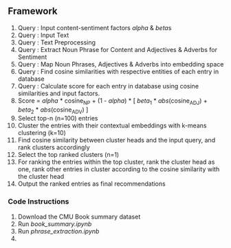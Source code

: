 ## Framework

1. Query : Input content-sentiment factors *alpha* & *beta*s
2. Query : Input Text
3. Query : Text Preprocessing
4. Query : Extract Noun Phrase for Content and Adjectives & Adverbs for Sentiment
5. Query : Map Noun Phrases, Adjectives & Adverbs into embedding space
6. Query : Find cosine similarities with respective entities of each entry in database
7. Query : Calculate score for each entry in database using cosine similarities and input factors.
8. Score = *alpha* * cosine<sub>NP</sub> + (1 - *alpha*) * [ *beta*<sub>1</sub> * *abs*(cosine<sub>ADJ</sub>) + *beta*<sub>2</sub> * *abs*(cosine<sub>ADV</sub>) ]
9. Select top-n (n=100) entries
10. Cluster the entries with their contextual embeddings with k-means clustering (k=10)
11. Find cosine similarity between cluster heads and the input query, and rank clusters accordingly
12. Select the top ranked clusters (n=1)
13. For ranking the entries within the top cluster, rank the cluster head as one, rank other entries in cluster according to the cosine similarity with the cluster head
14. Output the ranked entries as final recommendations

### Code Instructions

1. Download the CMU Book summary dataset
2. Run *book_summary.ipynb*
3. Run *phrase_extraction.ipynb*
4. 